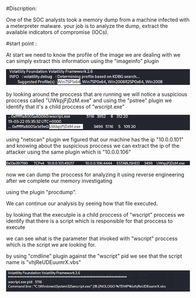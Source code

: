  #Discription:

One of the SOC analysts took a memory dump from a machine infected with a meterpreter malware. your job is to analyze the dump, extract the available indicators of compromise (IOCs).

 #start point :

At start we need to know the profile of the image we are dealing with we can simply extract this information using the "imageinfo" plugin 

![Detection](Screenshoots/imageinfo.png)

by looking around the proccess that are running we will notice a suspicious proccess called "UWkpjFjDzM.exe" and using the "pstree" plugin we identify that it's a child proccess of "wscript.exe"

![Detection](Screenshoots/susproc.png)

using "netscan" plugin we figured that our machine has the ip "10.0.0.101" and knowing about the suspicious proccess we can extract the ip of the attacker using the same plugin which is "10.0.0.106"

![Detection](Screenshoots/attip.png)

now we can dump the proccess for analyzing it using reverse engineering after we complete our memory investigating

using the plugin "procdump".

We can continue our analysis by seeing how that file executed.

by looking that the executple is a child proccess of "wscript" proccess we identify that there is a script which is responsible for that proccess to execute 

we can see what is the parameter that invoked with "wscript" proccess which is the script we are looking for.

by using "cmdline" plugin against the "wscript" pid we see that the script name is "vhjReUDEuumrX.vbs"

![Detection](Screenshoots/vbs.png)





